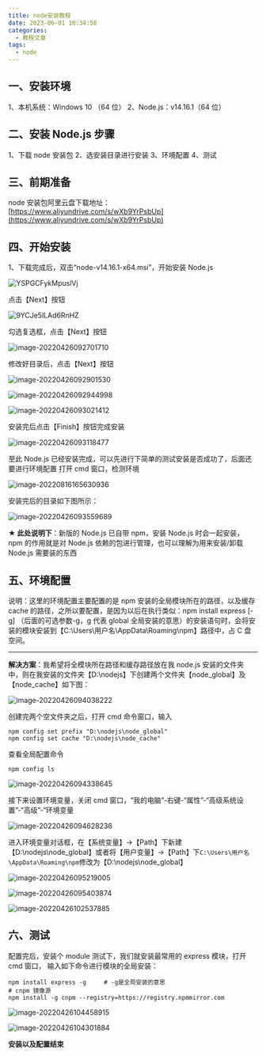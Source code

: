 ```yaml
---
title: node安装教程
date: 2023-06-01 10:34:58
categories:
  - 教程文章
tags:
  - node
---
```


## 一、安装环境

1、本机系统：Windows 10 （64 位）
2、Node.js：v14.16.1（64 位）

## 二、安装 Node.js 步骤

1、下载 node 安装包
2、选安装目录进行安装
3、环境配置
4、测试

## 三、前期准备

node 安装包阿里云盘下载地址：[https://www.aliyundrive.com/s/wXb9YrPsbUp](https://www.aliyundrive.com/s/wXb9YrPsbUp)

## 四、开始安装

1、下载完成后，双击“node-v14.16.1-x64.msi”，开始安装 Node.js

![YSPGCFykMpuslVj](../../../../figure/YSPGCFykMpuslVj.png)

点击【Next】按钮

![9YCJe5lLAd6RnHZ](../../../../figure/9YCJe5lLAd6RnHZ.png)

勾选复选框，点击【Next】按钮

![image-20220426092701710](../../../../figure/image-20220426092701710.png)

修改好目录后，点击【Next】按钮

![image-20220426092901530](../../../../figure/image-20220426092901530.png)

![image-20220426092944998](../../../../figure/image-20220426092944998.png)

![image-20220426093021412](../../../../figure/image-20220426093021412.png)

安装完后点击【Finish】按钮完成安装

![image-20220426093118477](../../../../figure/image-20220426093118477.png)

至此 Node.js 已经安装完成，可以先进行下简单的测试安装是否成功了，后面还要进行环境配置
打开 cmd 窗口，检测环境

![image-20220816165630936](../../../../figure/image-20220816165630936.png)

安装完后的目录如下图所示：

![image-20220426093559689](../../../../figure/image-20220426093559689.png)

**★ 此处说明下**：新版的 Node.js 已自带 npm，安装 Node.js 时会一起安装，npm 的作用就是对 Node.js 依赖的包进行管理，也可以理解为用来安装/卸载 Node.js 需要装的东西

## 五、环境配置

说明：这里的环境配置主要配置的是 npm 安装的全局模块所在的路径，以及缓存 cache 的路径，之所以要配置，是因为以后在执行类似：npm install express [-g] （后面的可选参数-g，g 代表 global 全局安装的意思）的安装语句时，会将安装的模块安装到【C:\Users\用户名\AppData\Roaming\npm】路径中，占 C 盘空间。

---

**解决方案**：我希望将全模块所在路径和缓存路径放在我 node.js 安装的文件夹中，则在我安装的文件夹【D:\nodejs】下创建两个文件夹【node_global】及【node_cache】如下图：

![image-20220426094038222](../../../../figure/image-20220426094038222.png)

创建完两个空文件夹之后，打开 cmd 命令窗口，输入

```
npm config set prefix "D:\nodejs\node_global"
npm config set cache "D:\nodejs\node_cache"
```

查看全局配置命令

```
npm config ls
```

![image-20220426094338645](../../../../figure/image-20220426094338645.png)

接下来设置环境变量，关闭 cmd 窗口，“我的电脑”-右键-“属性”-“高级系统设置”-“高级”-“环境变量

![image-20220426094628236](../../../../figure/image-20220426094628236.png)

进入环境变量对话框，在【系统变量】->【Path】下新建【D:\nodejs\node_global】或者将【用户变量】->【Path】下`C:\Users\用户名\AppData\Roaming\npm`修改为【D:\nodejs\node_global】

![image-20220426095219005](../../../../figure/image-20220426095219005.png)

![image-20220426095403874](../../../../figure/image-20220426095403874.png)

![image-20220426102537885](../../../../figure/image-20220426102537885.png)

## 六、测试

配置完后，安装个 module 测试下，我们就安装最常用的 express 模块，打开 cmd 窗口，
输入如下命令进行模块的全局安装：

```
npm install express -g     # -g是全局安装的意思
# cnpm 镜像源
npm install -g cnpm --registry=https://registry.npmmirror.com
```

![image-20220426104458915](../../../../figure/image-20220426104458915.png)

![image-20220426104301884](../../../../figure/image-20220426104301884.png)

**安装以及配置结束**
